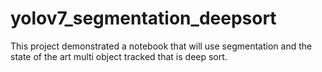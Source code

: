 # yolov7_segmentation_deepsort
This project demonstrated a notebook that will use segmentation and the state of the art multi object tracked that is deep sort.
